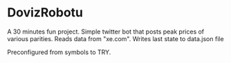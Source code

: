 # DovizRobotu

A 30 minutes fun project. 
Simple twitter bot that posts peak prices of various parities. Reads data from "xe.com". Writes last state to data.json file

Preconfigured from symbols to TRY.

